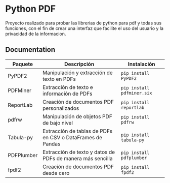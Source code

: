 
# Python PDF
Proyecto realizado para probar las librerias de python para pdf y todas sus funciones, con el fin de crear una interfaz que facilite el uso del usuario y la privacidad de la informacion.

## Documentation

| Paquete        | Descripción                                                   | Instalación                  |
|----------------|---------------------------------------------------------------|------------------------------|
| PyPDF2         | Manipulación y extracción de texto en PDFs                   | `pip install PyPDF2`         |
| PDFMiner       | Extracción de texto e información de PDFs                    | `pip install pdfminer.six`   |
| ReportLab      | Creación de documentos PDF personalizados                    | `pip install reportlab`      |
| pdfrw          | Manipulación de objetos PDF de bajo nivel                    | `pip install pdfrw`          |
| Tabula-py      | Extracción de tablas de PDFs en CSV o DataFrames de Pandas   | `pip install tabula-py`      |
| PDFPlumber     | Extracción de texto y datos de PDFs de manera más sencilla   | `pip install pdfplumber`     |
| fpdf2          | Creación de documentos PDF desde cero                        | `pip install fpdf2`          |



